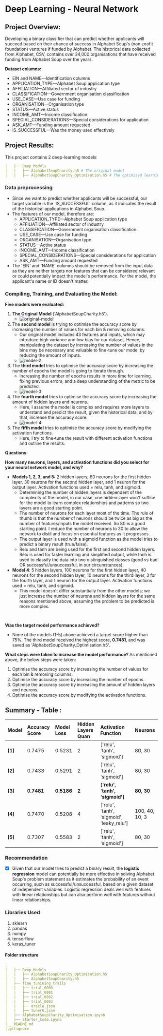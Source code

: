 # Deep Learning - Neural Network
## Project Overview:
Developing a binary classifier that can predict whether applicants will succeed based on their chance of success in Alphabet Soup's (non-profit foundation) ventures if funded by Alphabet. The historical data collected from Alphabet, CSV, contains over 34,000 organisations that have received funding from Alphabet Soup over the years.
<br>

**Dataset columns:**
* EIN and NAME—Identification columns
* APPLICATION_TYPE—Alphabet Soup application type
* AFFILIATION—Affiliated sector of industry
* CLASSIFICATION—Government organisation classification
* USE_CASE—Use case for funding
* ORGANISATION—Organisation type
* STATUS—Active status
* INCOME_AMT—Income classification
* SPECIAL_CONSIDERATIONS—Special considerations for application
* ASK_AMT—Funding amount requested
* IS_SUCCESSFUL—Was the money used effectively


## Project Results:
This project contains 2 deep-learning models:
``` yml
│   ├── Deep_Models
│   |   ├── AlphabetSoupCharity.h5 # The original model
│   |   ├── AlphabetSoupCharity_Optimisation.h5 # The optimised learning model
```
### Data preprocessing
- Since we want to predict whether applicants will be successful, our target variable is the 'IS_SUCCESSFUL' column, as it indicates the result of the historical applications in Alphabet Soup. 
- The features of our model, therefore are: 
    * APPLICATION_TYPE—Alphabet Soup application type
    * AFFILIATION—Affiliated sector of industry
    * CLASSIFICATION—Government organisation classification
    * USE_CASE—Use case for funding
    * ORGANISATION—Organisation type
    * STATUS—Active status
    * INCOME_AMT—Income classification
    * SPECIAL_CONSIDERATIONS—Special considerations for application
    * ASK_AMT—Funding amount requested
- The 'EIN' and 'NAME' columns should be removed from the input data as they are neither targets nor features that can be considered relevant or could potentially impact the model's performance. For the model, the applicant's name or ID doesn't matter.

### Compiling, Training, and Evaluating the Model: 
**Five models were evaluated:**
1. **The Original Model** ('AlphabetSoupCharity.h5').
    * ![original-model](https://github.com/Kokolipa/deep-learning-challenge/blob/deep_main/Images/Original%20Model.png)
2. The **second model** is trying to optimise the accuracy score by increasing the number of values for each bin & removing columns.
    * Our original model includes 43 features and inputs, which may introduce high variance and low bias for our dataset. Hence, manipulating the dataset by increasing the number of values in the bins may be necessary and valuable to fine-tune our model by reducing the amount of inputs. 
    * ![model-2](https://github.com/Kokolipa/deep-learning-challenge/blob/deep_main/Images/Model%202.png)
3. The **third model** tries to optimise the accuracy score by increasing the number of epochs the model is going to iterate through. 
    * Increasing the number of epochs results in more time for learning, fixing previous errors, and a deep understanding of the metric to be predicted.
    * ![model-3](https://github.com/Kokolipa/deep-learning-challenge/blob/deep_main/Images/Model%203.png)
4. The **fourth model** tries to optimise the accuracy score by increasing the amount of hidden layers and neurons. 
    * Here, I assume the model is complex and requires more layers to understand and predict the result, given the historical data, and by that, increase the accuracy score. 
    * ![model-4](https://github.com/Kokolipa/deep-learning-challenge/blob/deep_main/Images/Model%204.png)
5. The **fifth model** tries to optimise the accuracy score by modifying the activation functions. 
    * Here, I try to fine-tune the result with different activation functions and outline the results.

**Questions:** 
<br>

**How many neurons, layers, and activation functions did you select for your neural network model, and why?**
<br>

* **Models 1, 2, 3, and 5:** 2 hidden layers, 80 neurons for the first hidden layer, 30 neurons for the second hidden layer, and 1 neuron for the output layer. Activation functions used = relu, tanh, and sigmoid. 
    * Determining the number of hidden layers is dependent of the complexity of the model, in our case, one hidden layer won't suffice for the model to learn complex relationships and patterns so two layers are a good starting point.
    * The number of neurons for each layer most of the time. The rule of thumb is that the number of neurons should be twice as big as the number of features/inputs the model received. So 80 is a good starting point. I reduce the number of neurons to 30 to allow the network to distil and focus on essential features as it progresses.
    * The output layer is used with a sigmoid function as the model tries to predict a binary result (true/false). 
    * Relu and tanh are being used for the first and second hidden layers. Relu is used for faster learning and simplified output, while tanh is used to classify the data into two distinguished classes (good vs bad OR successful/unsuccessful, in our circumstances). 
* **Model 4**: 5 hidden layers, 100 neurons for the first hidden layer, 40 neurons for the second hidden layer, 10 neurons for the third layer, 3 for the fourth layer, and 1 neuron for the output layer. Activation functions used = relu, tanh, and sigmoid.
    * This model doesn't differ substantially from the other models; we just increase the number of neurons and hidden layers for the same reasons mentioned above, assuming the problem to be predicted is more complex. 
<br>

**Was the target model performance achieved?** 
- None of the models (1-5) above achieved a target score higher than 75%. The third model received the highest score, **0.7481**, and was saved as 'AlphabetSoupCharity_Optimisation.h5'. 

**What steps were taken to increase the model performance?**
As mentioned above, the below steps were taken: 
1. Optimise the accuracy score by increasing the number of values for each bin & removing columns.
2. Optimise the accuracy score by increasing the number of epochs.
3. Optimise the accuracy score by increasing the amount of hidden layers and neurons.
4. Optimise the accuracy score by modifying the activation functions.

## Summary - Table :
| **Model**| **Accuracy Score**|**Model Loss**|**Hidden Layers Quan**|**Activation Function**|**Neurons**|
|:-|:-|:-|:-|:-|:-|
|**(1)**|0.7475|0.5231|2|['relu', 'tanh', 'sigmoid']|80, 30|
|**(2)**|0.7433|0.5291|2|['relu', 'tanh', 'sigmoid']|80, 30|
|**(3)**|**0.7481**|**0.5186**|**2**|**['relu', 'tanh', 'sigmoid']**|**80, 30**|
|**(4)**|0.7470|0.5208|4|['relu', 'tanh', 'sigmoid', 'leaky_relu']|100, 40, 10, 3|
|**(5)**|0.7307|0.5583|2|['relu', 'tanh', 'sigmoid']|80, 30|

### Recommendation
- [x] Given that our model tries to predict a binary result, the **logistic regression** model can potentially be more effective in solving Alphabet Soup's problem statement as it estimates the probability of an event occurring, such as successful/unsuccessful, based on a given dataset of independent variables. Logistic regression deals well with features with linear relationships but can also perform well with features without linear relationships.

### Libraries Used
1. sklearn
2. pandas
3. numpy
4. tensorflow 
5. keras_tuner

#### Folder structure
``` yml
.
│   ├── Deep_Models 
│   |   ├── AlphabetSoupCharity_Optimisation.h5  
│   |   ├── AlphabetSoupCharity.h5   
│   ├── fine_tunining_trails
│   |   ├── trial_0000  
│   |   ├── trial_0001
│   |   ├── trial_0002  
│   |   ├── trial_0003
│   |   ├── oracle.json  
│   |   ├── tuner0.json 
│   ├── AlphabetSoupCharity_Optimisation.ipynb 
│   ├── Starter_Code.ipynb
|___README.md    
|.gitignore          
``` 